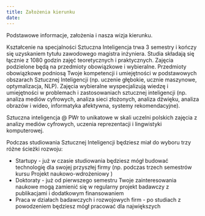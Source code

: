 ```yaml
---
title: Założenia kierunku
date: 
---
```


Podstawowe informacje, założenia i nasza wizja kierunku.

<!--more-->

Kształcenie na specjalności Sztuczna Inteligencja trwa 3 semestry i kończy się uzyskaniem tytułu zawodowego magistra inżyniera. Studia składają się łącznie z 1080 godzin zajęć teoretycznych i praktycznych. Zajęcia podzielone będą na przedmioty obowiązkowe i wybieralne. Przedmioty obowiązkowe podniosą Twoje kompetencji i umiejętności w podstawowych obszarach Sztucznej Inteligencji (np. uczenie głębokie, ucznie maszynowe, optymalizacja, NLP). Zajęcia wybieralne wyspecjalizują wiedzę i umiejętności w problemach i zastosowaniach sztucznej inteligencji (np. analiza mediów cyfrowych, analiza sieci złożonych, analiza dźwięku, analiza obrazów i wideo, informatyka afektywna, systemy rekomendacyjne).

Sztuczna inteligencja @ PWr to unikatowe w skali uczelni polskich zajęcia z analizy mediów cyfrowych, uczenia reprezentacji i lingwistyki komputerowej. 

Podczas studiowania Sztucznej Inteligencji będziesz miał do wyboru trzy różne ścieżki rozwoju:
- Startupy - już w czasie studiowania będziesz mógł budować technologię dla swojej przyszłej firmy (np. podczas trzech semestrów kursu Projekt naukowo-wdrożeniowy )
- Doktoraty - już od pierwszego semestru Twoje zainteresowania naukowe mogą zamienić się w regularny projekt badawczy z publikacjami i dodatkowym finansowaniem 
- Praca w działach badawczych i rozwojowych firm - po studiach z powodzeniem będziesz mógł pracować dla największych